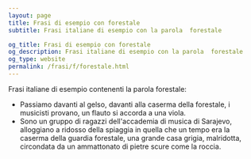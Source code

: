 ```yaml
---
layout: page
title: Frasi di esempio con forestale 
subtitle: Frasi italiane di esempio con la parola  forestale

og_title: Frasi di esempio con forestale 
og_description: Frasi italiane di esempio con la parola  forestale
og_type: website
permalink: /frasi/f/forestale.html
---
```


Frasi italiane di esempio contenenti la parola forestale:


- Passiamo davanti al gelso, davanti alla caserma della forestale, i musicisti provano, un flauto si accorda a una viola.
- Sono un gruppo di ragazzi dell'accademia di musica di Sarajevo, alloggiano a ridosso della spiaggia in quella che un tempo era la caserma della guardia forestale, una grande casa grigia, malridotta, circondata da un ammattonato di pietre scure come la roccia.

